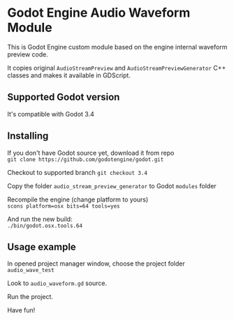 # Godot Engine Audio Waveform Module

This is Godot Engine custom module based on the engine internal waveform preview code.

It copies original `AudioStreamPreview` and `AudioStreamPreviewGenerator` C++ classes and makes it available in GDScript.

## Supported Godot version

It's compatible with Godot 3.4

## Installing

If you don't have Godot source yet, download it from repo \
`git clone https://github.com/godotengine/godot.git`

Checkout to supported branch `git checkout 3.4`

Copy the folder `audio_stream_preview_generator` to Godot `modules` folder

Recompile the engine (change platform to yours) \
`scons platform=osx bits=64 tools=yes`

And run the new build: \
`./bin/godot.osx.tools.64 `

## Usage example

In opened project manager window, choose the project folder `audio_wave_test`

Look to `audio_waveform.gd` source.

Run the project.

Have fun!
